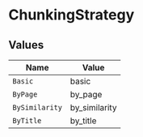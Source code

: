 # ChunkingStrategy


## Values

| Name           | Value          |
| -------------- | -------------- |
| `Basic`        | basic          |
| `ByPage`       | by_page        |
| `BySimilarity` | by_similarity  |
| `ByTitle`      | by_title       |